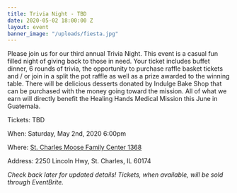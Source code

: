 ```yaml
---
title: Trivia Night - TBD
date: 2020-05-02 18:00:00 Z
layout: event
banner_image: "/uploads/fiesta.jpg"
---
```


Please join us for our third annual Trivia Night. This event is a casual fun filled night of giving back to those in need. Your ticket includes buffet dinner, 6 rounds of trivia, the opportunity to purchase raffle basket tickets and / or join in a split the pot raffle as well as a prize awarded to the winning table. There will be delicious desserts donated by Indulge Bake Shop that can be purchased with the money going toward the mission. All of what we earn will directly benefit the Healing Hands Medical Mission this June in Guatemala.

Tickets: TBD

When: Saturday, May 2nd, 2020 6:00pm

Where: [St. Charles Moose Family Center 1368](https://stcmoose1368.club/)

Address: 2250 Lincoln Hwy, St. Charles, IL 60174

*Check back later for updated details\! Tickets, when available, will be sold through EventBrite.*